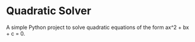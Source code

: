 # Quadratic Solver

A simple Python project to solve quadratic equations of the form ax^2 + bx + c = 0.
